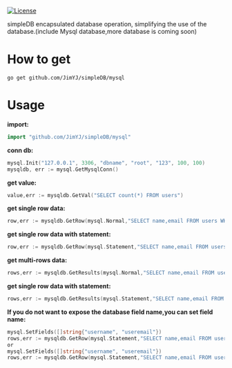 [![License](http://img.shields.io/badge/license-mit-blue.svg?style=flat-square)](https://raw.githubusercontent.com/ugorji/go/master/LICENSE)

simpleDB encapsulated database operation, simplifying the use of the database.(include Mysql database,more database is coming soon)

# How to get

```
go get github.com/JimYJ/simpleDB/mysql
```

# Usage

**import:**

```go
import "github.com/JimYJ/simpleDB/mysql"
```

**conn db:**
```go
mysql.Init("127.0.0.1", 3306, "dbname", "root", "123", 100, 100)
mysqldb, err := mysql.GetMysqlConn()
```

**get value:**

```go
value,err := mysqldb.GetVal("SELECT count(*) FROM users")
```

**get single row data:**
```go
row,err := mysqldb.GetRow(mysql.Normal,"SELECT name,email FROM users WHERE id = 2")
```

**get single row data with statement:**
```go
row,err := mysqldb.GetRow(mysql.Statement,"SELECT name,email FROM users WHERE id = ?",2)
```

**get multi-rows data:**
```go
rows,err := mysqldb.GetResults(mysql.Normal,"SELECT name,email FROM users where type = 'public'")
```

**get single row data with statement:**
```go
rows,err := mysqldb.GetResults(mysql.Statement,"SELECT name,email FROM users where type = ?","public")
```


**If you do not want to expose the database field name,you can set field name:**
```go
mysql.SetFields([]string{"username", "useremail"})
rows,err := mysqldb.GetRow(mysql.Statement,"SELECT name,email FROM users WHERE id = ?",2)
or
mysql.SetFields([]string{"username", "useremail"})
rows,err := mysqldb.GetRow(mysql.Statement,"SELECT name,email FROM users where type = ?","public")
```


